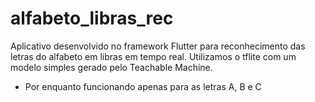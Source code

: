 # alfabeto_libras_rec

Aplicativo desenvolvido no framework Flutter para reconhecimento das letras do alfabeto em libras em tempo real. Utilizamos o tflite com um modelo simples gerado pelo Teachable Machine. 

- Por enquanto funcionando apenas para as letras A, B e C 